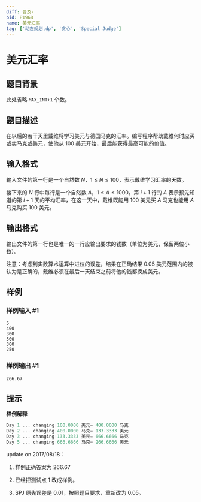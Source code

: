 ```yaml
---
diff: 普及-
pid: P1968
name: 美元汇率
tag: ['动态规划,dp', '贪心', 'Special Judge']
---
```

# 美元汇率
## 题目背景

此处省略 `MAX_INT+1` 个数。
## 题目描述

在以后的若干天里戴维将学习美元与德国马克的汇率。编写程序帮助戴维何时应买或卖马克或美元，使他从 $100$ 美元开始，最后能获得最高可能的价值。

## 输入格式

输入文件的第一行是一个自然数 $N$，$1≤N≤100$，表示戴维学习汇率的天数。

接下来的 $N$ 行中每行是一个自然数 $A$，$1≤A≤1000$。第 $i+1$ 行的 $A$ 表示预先知道的第 $i+1$ 天的平均汇率，在这一天中，戴维既能用 $100$ 美元买 $A$ 马克也能用 $A$ 马克购买 $100$ 美元。

## 输出格式

输出文件的第一行也是唯一的一行应输出要求的钱数（单位为美元，保留两位小数）。

注意：考虑到实数算术运算中进位的误差，结果在正确结果 $0.05$ 美元范围内的被认为是正确的，戴维必须在最后一天结束之前将他的钱都换成美元。

## 样例

### 样例输入 #1
```
5
400
300
500
300
250
```
### 样例输出 #1
```
266.67
```
## 提示

**样例解释**

```cpp
Day 1 ... changing 100.0000 美元= 400.0000 马克
Day 2 ... changing 400.0000 马克= 133.3333 美元
Day 3 ... changing 133.3333 美元= 666.6666 马克
Day 5 ... changing 666.6666 马克= 266.6666 美元
```

update on 2017/08/18：

1. 样例正确答案为 $266.67$

2. 已经把测试点 $1$ 改成样例。

3. SPJ 原先误差是 $0.01$，按照题目要求，重新改为 $0.05$。
